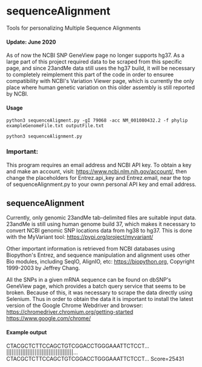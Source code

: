 # sequenceAlignment
Tools for personalizing Multiple Sequence Alignments


#### Update: June 2020
As of now the NCBI SNP GeneView page no longer supports hg37. 
As a large part of this project required data to be scraped from this specific page, and since 23andMe data still uses the hg37 build, 
it will be necessary to completely reimplement this part of the code in order to ensuree compatibility with NCBI's Variation Viewer page,
which is currently the only place where human genetic variation on this older assembly is still reported by NCBI.

#### Usage

    python3 sequenceAligment.py -gI 79068 -acc NM_001080432.2 -f phylip
    exampleGenomeFile.txt outputFile.txt
    
    python3 sequenceAlignment.py
    
### Important:
This program requires an email address and NCBI API key. To obtain a key and make an account,
visit: https://www.ncbi.nlm.nih.gov/account/, then change the placeholders for Entrez.api_key and Entrez.email, near the top of 
sequenceAlignment.py to your ownn personal API key and email address.
    
## sequenceAlignment
Currently, only genomic 23andMe tab-delimited files are suitable input data.
23andMe is still using human genome build 37, which makes it necessary to
convert NCBI genomic SNP locations data from hg38 to hg37. This is done with
the MyVariant tool: https://pypi.org/project/myvariant/

Other important information is retrieved from NCBI databases using
Biopython's Entrez, and sequence manipulation and alignment uses other Bio
modules, including SeqIO, AlignIO, etc: https://biopython.org,
Copyright 1999-2003 by Jeffrey Chang.

All the SNPs in a given mRNA sequence can be found on dbSNP's GeneView page,
which provides a batch query service that seems to be broken. Because of
this, it was necessary to scrape the data directly using Selenium. Thus in
order to obtain the data it is important to install the latest version of
the Google Chrome Webdriver and browser:
https://chromedriver.chromium.org/getting-started
https://www.google.com/chrome/

#### Example output
CTACGCTCTTCCAGCTGTCGGACCTGGGAAATTCTCCT...
||||||||||||||||||||||||||||||||||||||...
CTACGCTCTTCCAGCTGTCGGACCTGGGAAATTCTCCT...
  Score=25431
